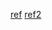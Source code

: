 [ref](https://www.smashingmagazine.com/2020/04/skeleton-screens-react/)
[ref2](https://github.com/krofax/React-Skeleton-Screen-UI)
